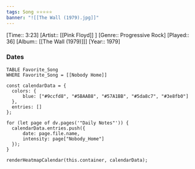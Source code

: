 ```yaml
---
tags: Song ⭐⭐⭐⭐⭐ 
banner: "![[The Wall (1979).jpg]]"
---
```

[Time:: 3:23]
[Artist:: [[Pink Floyd]] ]
[Genre:: Progressive Rock]
[Played:: 36]
[Album:: [[The Wall (1979)]]]
[Year:: 1979]
### Dates
````dataview
TABLE Favorite_Song
WHERE Favorite_Song = [[Nobody Home]]
````

  ```dataviewjs
const calendarData = { 
	colors: { 
		blue: ["#9ccfd8", "#5BAAB8", "#57A1BB", "#5da8c7", "#3e8fb0"] 
	}, 
	entries: [] 
}; 

for (let page of dv.pages('"Daily Notes"')) { 
	calendarData.entries.push({ 
		date: page.file.name, 
		intensity: page["Nobody_Home"]
	}); 
} 

renderHeatmapCalendar(this.container, calendarData);
```
